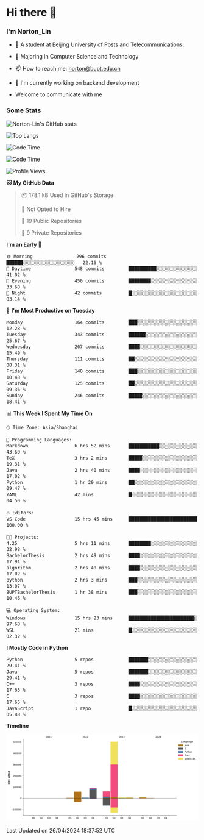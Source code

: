 
# Hi there 👋

### I'm Norton_Lin
- 🏫 A student at Beijing University of Posts and Telecommunications.
- 🌱 Majoring in Computer Science and Technology
- 📫 How to reach me: norton@bupt.edu.cn
- 🌱 I'm currently working on backend development

- Welcome to communicate with me

### Some Stats
![Norton-Lin's GitHub stats](https://github-readme-stats.vercel.app/api?username=Norton-Lin&count_private=true&show_icons=true&theme=radical)

![Top Langs](https://github-readme-stats.vercel.app/api/top-langs/?username=Norton-Lin&langs_count=10&layout=compact)

![Code Time](https://github-readme-stats.vercel.app/api/wakatime?username=Norton_Lin)

<!--START_SECTION:waka-->
![Code Time](http://img.shields.io/badge/Code%20Time-538%20hrs%208%20mins-blue)

![Profile Views](http://img.shields.io/badge/Profile%20Views-1-blue)

**🐱 My GitHub Data** 

> 📦 178.1 kB Used in GitHub's Storage 
 > 
> 🚫 Not Opted to Hire
 > 
> 📜 19 Public Repositories 
 > 
> 🔑 9 Private Repositories 
 > 
**I'm an Early 🐤** 

```text
🌞 Morning                296 commits         ██████░░░░░░░░░░░░░░░░░░░   22.16 % 
🌆 Daytime                548 commits         ██████████░░░░░░░░░░░░░░░   41.02 % 
🌃 Evening                450 commits         ████████░░░░░░░░░░░░░░░░░   33.68 % 
🌙 Night                  42 commits          █░░░░░░░░░░░░░░░░░░░░░░░░   03.14 % 
```
📅 **I'm Most Productive on Tuesday** 

```text
Monday                   164 commits         ███░░░░░░░░░░░░░░░░░░░░░░   12.28 % 
Tuesday                  343 commits         ██████░░░░░░░░░░░░░░░░░░░   25.67 % 
Wednesday                207 commits         ████░░░░░░░░░░░░░░░░░░░░░   15.49 % 
Thursday                 111 commits         ██░░░░░░░░░░░░░░░░░░░░░░░   08.31 % 
Friday                   140 commits         ███░░░░░░░░░░░░░░░░░░░░░░   10.48 % 
Saturday                 125 commits         ██░░░░░░░░░░░░░░░░░░░░░░░   09.36 % 
Sunday                   246 commits         █████░░░░░░░░░░░░░░░░░░░░   18.41 % 
```


📊 **This Week I Spent My Time On** 

```text
🕑︎ Time Zone: Asia/Shanghai

💬 Programming Languages: 
Markdown                 6 hrs 52 mins       ███████████░░░░░░░░░░░░░░   43.60 % 
TeX                      3 hrs 2 mins        █████░░░░░░░░░░░░░░░░░░░░   19.31 % 
Java                     2 hrs 40 mins       ████░░░░░░░░░░░░░░░░░░░░░   17.02 % 
Python                   1 hr 29 mins        ██░░░░░░░░░░░░░░░░░░░░░░░   09.47 % 
YAML                     42 mins             █░░░░░░░░░░░░░░░░░░░░░░░░   04.50 % 

🔥 Editors: 
VS Code                  15 hrs 45 mins      █████████████████████████   100.00 % 

🐱‍💻 Projects: 
4.25                     5 hrs 11 mins       ████████░░░░░░░░░░░░░░░░░   32.98 % 
BachelorThesis           2 hrs 49 mins       ████░░░░░░░░░░░░░░░░░░░░░   17.91 % 
algorithm                2 hrs 40 mins       ████░░░░░░░░░░░░░░░░░░░░░   17.02 % 
python                   2 hrs 3 mins        ███░░░░░░░░░░░░░░░░░░░░░░   13.07 % 
BUPTBachelorThesis       1 hr 38 mins        ███░░░░░░░░░░░░░░░░░░░░░░   10.46 % 

💻 Operating System: 
Windows                  15 hrs 23 mins      ████████████████████████░   97.68 % 
WSL                      21 mins             █░░░░░░░░░░░░░░░░░░░░░░░░   02.32 % 
```

**I Mostly Code in Python** 

```text
Python                   5 repos             ███████░░░░░░░░░░░░░░░░░░   29.41 % 
Java                     5 repos             ███████░░░░░░░░░░░░░░░░░░   29.41 % 
C++                      3 repos             ████░░░░░░░░░░░░░░░░░░░░░   17.65 % 
C                        3 repos             ████░░░░░░░░░░░░░░░░░░░░░   17.65 % 
JavaScript               1 repo              █░░░░░░░░░░░░░░░░░░░░░░░░   05.88 % 
```



**Timeline**

![Lines of Code chart](https://raw.githubusercontent.com/Norton-Lin/Norton-Lin/main/assets/bar_graph.png)


 Last Updated on 26/04/2024 18:37:52 UTC
<!--END_SECTION:waka-->
